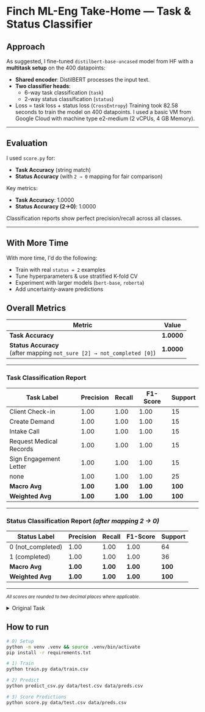 # Finch ML-Eng Take-Home — Task & Status Classifier

## Approach

As suggested, I fine-tuned `distilbert-base-uncased` model from HF with a **multitask setup** on the 400 datapoints:
- **Shared encoder**: DistilBERT processes the input text.
- **Two classifier heads**:
  - 6-way task classification (`task`)
  - 2-way status classification (`status`)
- Loss = task loss + status loss (`CrossEntropy`)
Training took 82.58 seconds to train the model on 400 datapoints. I used a basic VM from Google Cloud with machine type e2-medium (2 vCPUs, 4 GB Memory).

---

## Evaluation

I used `score.py` for:
- **Task Accuracy** (string match)
- **Status Accuracy** (with `2 → 0` mapping for fair comparison)

Key metrics:
- **Task Accuracy**: 1.0000
- **Status Accuracy (2→0)**: 1.0000

Classification reports show perfect precision/recall across all classes.

---

## With More Time

With more time, I'd do the following:
- Train with real `status = 2` examples
- Tune hyperparameters & use stratified K-fold CV
- Experiment with larger models (`bert-base`, `roberta`)
- Add uncertainty-aware predictions

## Overall Metrics
| Metric | Value |
|--------|-------|
| **Task Accuracy** | **1.0000** |
| **Status Accuracy**<br>(after mapping `not_sure [2] → not_completed [0]`) | **1.0000** |

---

### Task Classification Report
| Task Label | Precision | Recall | F1-Score | Support |
|------------|-----------|--------|----------|---------|
| Client Check-in            | 1.00 | 1.00 | 1.00 | 15 |
| Create Demand              | 1.00 | 1.00 | 1.00 | 15 |
| Intake Call                | 1.00 | 1.00 | 1.00 | 15 |
| Request Medical Records    | 1.00 | 1.00 | 1.00 | 15 |
| Sign Engagement Letter     | 1.00 | 1.00 | 1.00 | 15 |
| none                       | 1.00 | 1.00 | 1.00 | 25 |
| **Macro Avg**              | **1.00** | **1.00** | **1.00** | **100** |
| **Weighted Avg**           | **1.00** | **1.00** | **1.00** | **100** |

---

### Status Classification Report *(after mapping 2 → 0)*
| Status Label | Precision | Recall | F1-Score | Support |
|--------------|-----------|--------|----------|---------|
| 0 (not_completed) | 1.00 | 1.00 | 1.00 | 64 |
| 1 (completed)     | 1.00 | 1.00 | 1.00 | 36 |
| **Macro Avg**     | **1.00** | **1.00** | **1.00** | **100** |
| **Weighted Avg**  | **1.00** | **1.00** | **1.00** | **100** |

---

<sub><i>All scores are rounded to two decimal places where applicable.</i></sub>

<details>
<summary>Original Task</summary>

## The Task

Your goal is to build and train a model that predicts two things based on the text of a paralegal's note:

1.  **Task:** What is the primary legal task being described? (e.g., 'Intake Call', 'Request Medical Records', 'none')
2.  **Status:** Is the task complete? (e.g., 'complete', 'not_completed', 'not_sure')

You are provided with:

*   `data/train.csv`: Training data containing `note_id`, `text`, `task` (ground truth string label), and `completed` (ground truth 0=no, 1=yes).
*   `data/test.csv`: Test data in the same format *but without a header row*. Use this for generating your final predictions.
*   `utils.py`: Contains lists defining the exact `TASK_LABELS` and `STATUS_LABELS` strings your model should predict, plus an example `encode` function for tokenization.
*   `requirements.txt`: Required Python packages.
*   `train.py`: A skeleton script for training your model.
*   `predict_csv.py`: A skeleton script for loading a trained model and generating predictions on new data.
*   `score.py`: A utility script to evaluate your predictions against the ground truth test set.

## Instructions for Candidate

1.  **Set up Environment:** Create a virtual environment and install requirements:
    ```bash
    python -m venv .venv && source .venv/bin/activate
    pip install -r requirements.txt
    ```
2.  **Develop Your Model:**
    *   Define your model architecture (consider using a transformer base from Hugging Face).
    *   Implement data processing, considering how to handle the `completed` (0/1) input and the desired 3-class `status` output ('complete', 'not_completed', 'not_sure'). You might need to create the 'not_sure' label heuristically or adjust your model's output layer.
    *   Implement the training loop.
    *   Save your trained model's state (e.g., weights) and any necessary tokenizer files to a directory (e.g., `./models/`).
3.  **Implement Prediction:**
    *   Load your saved model and tokenizer.
    *   Implement the prediction logic to output a CSV file (`preds.csv`) with columns: `note_id`, `text`, `task` (predicted string), `completed` (predicted numeric status: 0, 1, or 2).
4.  **Evaluate:**
    *   Run your training script: `python train.py data/train.csv`
    *   Generate predictions on the test set: `python predict_csv.py data/test.csv preds.csv`
    *   Score your predictions: `python score.py data/test.csv data/preds.csv`

## Evaluation Notes

*   The `score.py` script compares the `task` column (string) from `data/test.csv` (ground truth) with the `task` column (string) from `data/preds.csv` (your prediction).
*   It also compares the `completed` column (numeric 0/1) from `data/test.csv` with the `completed` column (numeric 0/1/2) from `data/preds.csv`.
*   For status scoring, `score.py` maps your predicted `2` ('not_sure') to `0` ('not_completed') before calculating accuracy and other metrics to provide a fair comparison against the 2-class ground truth.

Good luck!

---

</details>

## How to run

```bash
# 0) Setup
python -m venv .venv && source .venv/bin/activate
pip install -r requirements.txt

# 1) Train
python train.py data/train.csv

# 2) Predict
python predict_csv.py data/test.csv data/preds.csv

# 3) Score Predictions
python score.py data/test.csv data/preds.csv
